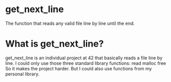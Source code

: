 # get_next_line

The function that reads any valid file line by line until the end.

# What is get_next_line?

get_next_line is an individual project at 42 that basically reads a file line by line.
I could only use those three standard library functions:
read
malloc
free
So it makes the project harder. But I could also use functions from my personal library.
